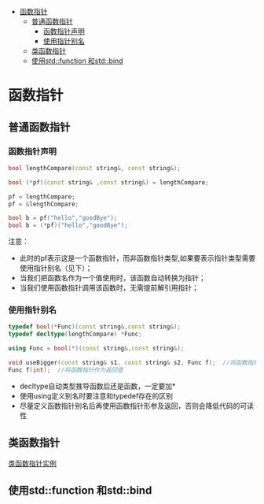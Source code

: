 <!-- TOC -->

- [函数指针](#函数指针)
    - [普通函数指针](#普通函数指针)
        - [函数指针声明](#函数指针声明)
        - [使用指针别名](#使用指针别名)
    - [类函数指针](#类函数指针)
    - [使用std::function 和std::bind](#使用stdfunction-和stdbind)

<!-- /TOC -->

# 函数指针
## 普通函数指针
### 函数指针声明
```C++
bool lengthCompare(const string&, const string&);

bool (*pf)(const string& ,const string&) = lengthCompare;

pf = lengthCompare;
pf = &lengthCompare;

bool b = pf("hello","goodBye");
bool b = (*pf)("hello","goodBye");
```
注意：  
* 此时的pf表示这是一个函数指针，而非函数指针类型,如果要表示指针类型需要使用指针别名（见下）；
* 当我们把函数名作为一个值使用时，该函数自动转换为指针；
* 当我们使用函数指针调用该函数时，无需提前解引用指针；
### 使用指针别名
```C++
typedef bool(*Func)(const string&,const string&);
typedef decltype(lengthCompare) *Func;  

using Func = bool(*)(const string&,const string&); 

void useBigger(const string& s1, const string& s2, Func f);  //将函数指针作为形参
Func f(int);  //将函数指针作为返回值
```
* decltype自动类型推导函数后还是函数，一定要加*
* 使用using定义别名时要注意和typedef存在的区别
* 尽量定义函数指针别名后再使用函数指针形参及返回，否则会降低代码的可读性
## 类函数指针
<a href = "..\C++_Code\base\src\test_6.cpp">类函数指针实例</a>
## 使用std::function 和std::bind